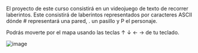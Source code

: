 El proyecto de este curso consistirá en un videojuego de texto de recorrer laberintos. Este consistirá de laberintos representados por caracteres ASCII dónde # representará una pared, . un pasillo y P el personaje.

Podrás moverte por el mapa usando las teclas ↑ ↓ ← → de tu teclado.

![image](https://github.com/CarolayB/Proyecto-Integrador-Ada-School/assets/148407735/ffc24e4a-3d38-4564-8d82-14f9f37293fd)

